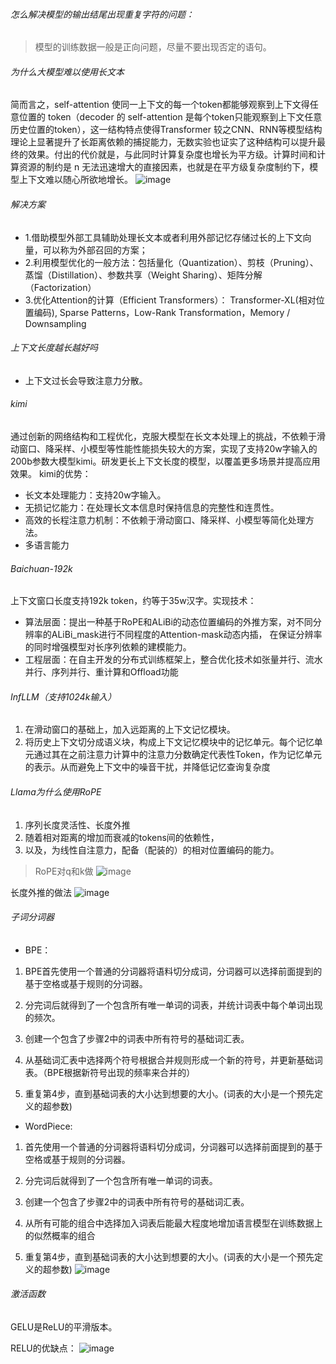 ###### 怎么解决模型的输出结尾出现重复字符的问题：
> 模型的训练数据一般是正向问题，尽量不要出现否定的语句。

###### 为什么大模型难以使用长文本
简而言之，self-attention 使同一上下文的每一个token都能够观察到上下文得任意位置的 token（decoder 的 self-attention 是每个token只能观察到上下文任意历史位置的token），这一结构特点使得Transformer 较之CNN、RNN等模型结构理论上显著提升了长距离依赖的捕捉能力，无数实验也证实了这种结构可以提升最终的效果。付出的代价就是，与此同时计算复杂度也增长为平方级。计算时间和计算资源的制约是 n 无法迅速增大的直接因素，也就是在平方级复杂度制约下，模型上下文难以随心所欲地增长。
![image](https://github.com/Feve1986/coding/assets/67903547/bfcd1e9a-6385-4f05-8fc4-8bf96c1d5945)

###### 解决方案
* 1.借助模型外部工具辅助处理长文本或者利用外部记忆存储过长的上下文向量，可以称为外部召回的方案；
* 2.利用模型优化的一般方法：包括量化（Quantization）、剪枝（Pruning）、蒸馏（Distillation）、参数共享（Weight Sharing）、矩阵分解（Factorization）
* 3.优化Attention的计算（Efficient Transformers）：
  Transformer-XL(相对位置编码), Sparse Patterns，Low-Rank Transformation，Memory / Downsampling
  
###### 上下文长度越长越好吗
* 上下文过长会导致注意力分散。
  
###### kimi
通过创新的网络结构和工程优化，克服大模型在长文本处理上的挑战，不依赖于滑动窗口、降采样、小模型等性能性能损失较大的方案，实现了支持20w字输入的200b参数大模型kimi。研发更长上下文长度的模型，以覆盖更多场景并提高应用效果。
kimi的优势：
* 长文本处理能力：支持20w字输入。
* 无损记忆能力：在处理长文本信息时保持信息的完整性和连贯性。
* 高效的长程注意力机制：不依赖于滑动窗口、降采样、小模型等简化处理方法。
* 多语言能力
  
###### Baichuan-192k
上下文窗口长度支持192k token，约等于35w汉字。实现技术：
* 算法层面：提出一种基于RoPE和ALiBi的动态位置编码的外推方案，对不同分辨率的ALiBi_mask进行不同程度的Attention-mask动态内插，
  在保证分辨率的同时增强模型对长序列依赖的建模能力。
* 工程层面：在自主开发的分布式训练框架上，整合优化技术如张量并行、流水并行、序列并行、重计算和Offload功能

###### InfLLM（支持1024k输入）
1. 在滑动窗口的基础上，加入远距离的上下文记忆模块。  
2. 将历史上下文切分成语义块，构成上下文记忆模块中的记忆单元。每个记忆单元通过其在之前注意力计算中的注意力分数确定代表性Token，作为记忆单元的表示。从而避免上下文中的噪音干扰，并降低记忆查询复杂度

###### Llama为什么使用RoPE
1. 序列长度灵活性、长度外推
2. 随着相对距离的增加而衰减的tokens间的依赖性，
3. 以及，为线性自注意力，配备（配装的）的相对位置编码的能力。
> RoPE对q和k做
![image](https://github.com/Feve1986/coding/assets/67903547/51d8ab07-fe1b-4664-9b41-60ee19fe4ca5)

长度外推的做法
![image](https://github.com/Feve1986/coding/assets/67903547/ad00967f-a786-4da9-bac4-e699586c5f55)

###### 子词分词器
* BPE：

1. BPE首先使用一个普通的分词器将语料切分成词，分词器可以选择前面提到的基于空格或基于规则的分词器。

2. 分完词后就得到了一个包含所有唯一单词的词表，并统计词表中每个单词出现的频次。

3. 创建一个包含了步骤2中的词表中所有符号的基础词汇表。

4. 从基础词汇表中选择两个符号根据合并规则形成一个新的符号，并更新基础词表。（BPE根据新符号出现的频率来合并的）

5. 重复第4步，直到基础词表的大小达到想要的大小。(词表的大小是一个预先定义的超参数)

* WordPiece:
1. 首先使用一个普通的分词器将语料切分成词，分词器可以选择前面提到的基于空格或基于规则的分词器。

2. 分完词后就得到了一个包含所有唯一单词的词表。

3. 创建一个包含了步骤2中的词表中所有符号的基础词汇表。

4. 从所有可能的组合中选择加入词表后能最大程度地增加语言模型在训练数据上的似然概率的组合

5. 重复第4步，直到基础词表的大小达到想要的大小。(词表的大小是一个预先定义的超参数)
![image](https://github.com/Feve1986/coding/assets/67903547/9384a79b-df58-467f-aff5-b20a9d5047de)

###### 激活函数
GELU是ReLU的平滑版本。

RELU的优缺点：
![image](https://github.com/Feve1986/coding/assets/67903547/954028f2-8ddf-48a7-b59a-7661c7f25c1c)
